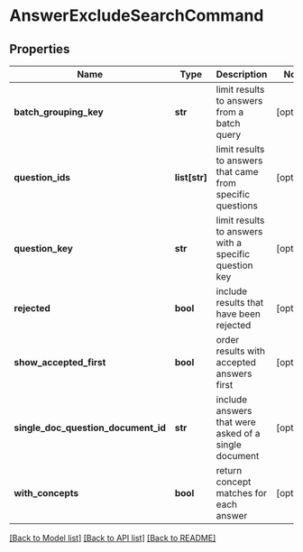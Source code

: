 # AnswerExcludeSearchCommand

## Properties
Name | Type | Description | Notes
------------ | ------------- | ------------- | -------------
**batch_grouping_key** | **str** | limit results to answers from a batch query | [optional] 
**question_ids** | **list[str]** | limit results to answers that came from specific questions | [optional] 
**question_key** | **str** | limit results to answers with a specific question key | [optional] 
**rejected** | **bool** | include results that have been rejected | [optional] 
**show_accepted_first** | **bool** | order results with accepted answers first | [optional] 
**single_doc_question_document_id** | **str** | include answers that were asked of a single document | [optional] 
**with_concepts** | **bool** | return concept matches for each answer | [optional] 

[[Back to Model list]](../README.md#documentation-for-models) [[Back to API list]](../README.md#documentation-for-api-endpoints) [[Back to README]](../README.md)


